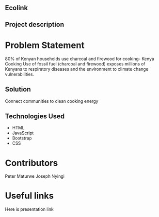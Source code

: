 ## Ecolink

## Project description
# Problem Statement

80% of Kenyan households use charcoal and firewood for cooking- Kenya Cooking
Use of fossil fuel (charcoal and firewood) exposes millions of Kenyans to respiratory diseases and the environment to climate change vulnerabilities.

## Solution
Connect communities to clean cooking energy

## Technologies Used
* HTML
* JavaScript
* Bootstrap
* CSS

# Contributors
Peter Maturwe
Joseph Nyingi

# Useful links
Here is presentation link
